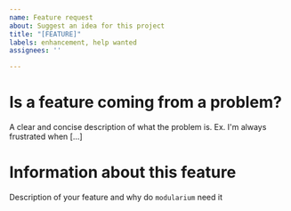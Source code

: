 ```yaml
---
name: Feature request
about: Suggest an idea for this project
title: "[FEATURE]"
labels: enhancement, help wanted
assignees: ''

---
```


# Is a feature coming from a problem?
A clear and concise description of what the problem is. Ex. I'm always frustrated when [...]

# Information about this feature
Description of your feature and why do `modularium` need it
